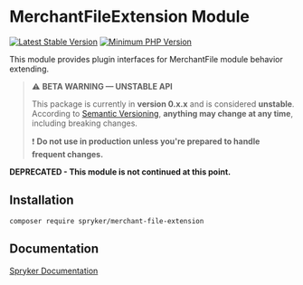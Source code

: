 # MerchantFileExtension Module
[![Latest Stable Version](https://poser.pugx.org/spryker/merchant-file-extension/v/stable.svg)](https://packagist.org/packages/spryker/merchant-file-extension)
[![Minimum PHP Version](https://img.shields.io/badge/php-%3E%3D%208.2-8892BF.svg)](https://php.net/)

This module provides plugin interfaces for MerchantFile module behavior extending.

> ⚠️ **BETA WARNING — UNSTABLE API**
>
> This package is currently in **version 0.x.x** and is considered **unstable**.
> According to [Semantic Versioning](https://semver.org/#spec-item-4), **anything may change at any time**, including breaking changes.
>
> ❗ **Do not use in production unless you're prepared to handle frequent changes.**

**DEPRECATED - This module is not continued at this point.**

## Installation

```
composer require spryker/merchant-file-extension
```

## Documentation

[Spryker Documentation](https://docs.spryker.com)
